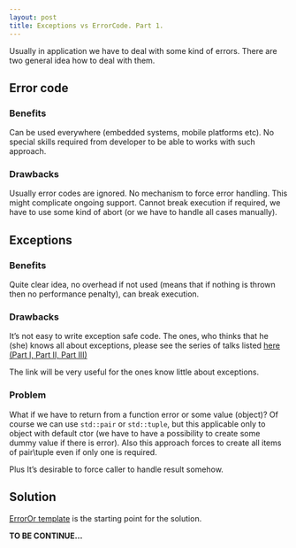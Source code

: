 ```yaml
---
layout: post
title: Exceptions vs ErrorCode. Part 1.
---
```

Usually in application we have to deal with some kind of errors. There are two general idea how to deal with them.

## Error code

### Benefits

Can be used everywhere (embedded systems, mobile platforms etc). No special skills required from developer to be able to works with such approach.

### Drawbacks

Usually error codes are ignored. No mechanism to force error handling. This might complicate ongoing support. Cannot break execution if required, we have to use some kind of abort (or we have to handle all cases manually).

## Exceptions

### Benefits

Quite clear idea, no overhead if not used (means that if nothing is thrown then no performance penalty), can break execution.

### Drawbacks

It’s not easy to write exception safe code. The ones, who thinks that he (she) knows all about exceptions, please see the series of talks listed [here (Part I, Part II, Part III)](http://exceptionsafecode.com/)

The link will be very useful for the ones know little about exceptions.

### Problem

What if we have to return from a function error or some value (object)?
Of course we can use `std::pair` or `std::tuple`, but  this applicable only to object with default ctor (we have to have a possibility to create some dummy value if there is error). Also this approach forces to create all items of pair\tuple even if only one is required.

Plus It’s desirable to force caller to handle result somehow.

## Solution

[ErrorOr template](http://llvm.org/docs/doxygen/html/classllvm_1_1ErrorOr.html) is the starting point for the solution.

**TO BE CONTINUE...**
